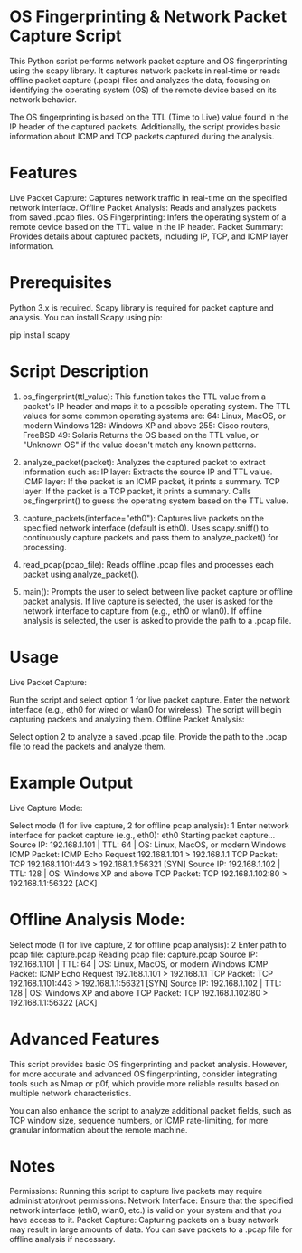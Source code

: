 # OS Fingerprinting & Network Packet Capture Script

This Python script performs network packet capture and OS fingerprinting using the scapy library. It captures network packets in real-time or reads offline packet capture (.pcap) files and analyzes the data, focusing on identifying the operating system (OS) of the remote device based on its network behavior.

The OS fingerprinting is based on the TTL (Time to Live) value found in the IP header of the captured packets. Additionally, the script provides basic information about ICMP and TCP packets captured during the analysis.

# Features
Live Packet Capture: Captures network traffic in real-time on the specified network interface.
Offline Packet Analysis: Reads and analyzes packets from saved .pcap files.
OS Fingerprinting: Infers the operating system of a remote device based on the TTL value in the IP header.
Packet Summary: Provides details about captured packets, including IP, TCP, and ICMP layer information.
# Prerequisites
Python 3.x is required.
Scapy library is required for packet capture and analysis.
You can install Scapy using pip:


pip install scapy

# Script Description

1. os_fingerprint(ttl_value):
This function takes the TTL value from a packet's IP header and maps it to a possible operating system.
The TTL values for some common operating systems are:
64: Linux, MacOS, or modern Windows
128: Windows XP and above
255: Cisco routers, FreeBSD
49: Solaris
Returns the OS based on the TTL value, or "Unknown OS" if the value doesn't match any known patterns.

3. analyze_packet(packet):
Analyzes the captured packet to extract information such as:
IP layer: Extracts the source IP and TTL value.
ICMP layer: If the packet is an ICMP packet, it prints a summary.
TCP layer: If the packet is a TCP packet, it prints a summary.
Calls os_fingerprint() to guess the operating system based on the TTL value.

4. capture_packets(interface="eth0"):
Captures live packets on the specified network interface (default is eth0).
Uses scapy.sniff() to continuously capture packets and pass them to analyze_packet() for processing.

5. read_pcap(pcap_file):
Reads offline .pcap files and processes each packet using analyze_packet().

6. main():
Prompts the user to select between live packet capture or offline packet analysis.
If live capture is selected, the user is asked for the network interface to capture from (e.g., eth0 or wlan0).
If offline analysis is selected, the user is asked to provide the path to a .pcap file.

# Usage
Live Packet Capture:

Run the script and select option 1 for live packet capture.
Enter the network interface (e.g., eth0 for wired or wlan0 for wireless).
The script will begin capturing packets and analyzing them.
Offline Packet Analysis:

Select option 2 to analyze a saved .pcap file.
Provide the path to the .pcap file to read the packets and analyze them.

# Example Output

Live Capture Mode:

Select mode (1 for live capture, 2 for offline pcap analysis): 1
Enter network interface for packet capture (e.g., eth0): eth0
Starting packet capture...
Source IP: 192.168.1.101 | TTL: 64 | OS: Linux, MacOS, or modern Windows
ICMP Packet: ICMP Echo Request 192.168.1.101 > 192.168.1.1
TCP Packet: TCP 192.168.1.101:443 > 192.168.1.1:56321 [SYN]
Source IP: 192.168.1.102 | TTL: 128 | OS: Windows XP and above
TCP Packet: TCP 192.168.1.102:80 > 192.168.1.1:56322 [ACK]

# Offline Analysis Mode:

Select mode (1 for live capture, 2 for offline pcap analysis): 2
Enter path to pcap file: capture.pcap
Reading pcap file: capture.pcap
Source IP: 192.168.1.101 | TTL: 64 | OS: Linux, MacOS, or modern Windows
ICMP Packet: ICMP Echo Request 192.168.1.101 > 192.168.1.1
TCP Packet: TCP 192.168.1.101:443 > 192.168.1.1:56321 [SYN]
Source IP: 192.168.1.102 | TTL: 128 | OS: Windows XP and above
TCP Packet: TCP 192.168.1.102:80 > 192.168.1.1:56322 [ACK]

# Advanced Features
This script provides basic OS fingerprinting and packet analysis. However, for more accurate and advanced OS fingerprinting, consider integrating tools such as Nmap or p0f, which provide more reliable results based on multiple network characteristics.

You can also enhance the script to analyze additional packet fields, such as TCP window size, sequence numbers, or ICMP rate-limiting, for more granular information about the remote machine.

# Notes
Permissions: Running this script to capture live packets may require administrator/root permissions.
Network Interface: Ensure that the specified network interface (eth0, wlan0, etc.) is valid on your system and that you have access to it.
Packet Capture: Capturing packets on a busy network may result in large amounts of data. You can save packets to a .pcap file for offline analysis if necessary.
